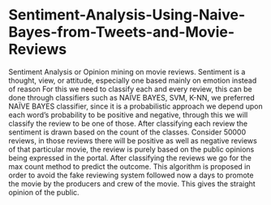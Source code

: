 # Sentiment-Analysis-Using-Naive-Bayes-from-Tweets-and-Movie-Reviews
Sentiment Analysis or Opinion mining on movie
reviews. Sentiment is a thought, view, or attitude, especially
one based mainly on emotion instead of reason For this we need
to classify each and every review, this can be done through
classifiers such as NAÏVE BAYES, SVM, K-NN, we preferred
NAÏVE BAYES classifier, since it is a probabilistic approach we
depend upon each word’s probability to be positive and negative,
through this we will classify the review to be one of those. After
classifying each review the sentiment is drawn based on the count
of the classes. Consider 50000 reviews, in those reviews there will be
positive as well as negative reviews of that particular movie, the
review is purely based on the public opinions being expressed in
the portal. After classifying the reviews we go for the max count
method to predict the outcome.
This algorithm is proposed in order to avoid the fake reviewing
system followed now a days to promote the movie by the
producers and crew of the movie. This gives the straight opinion
of the public.
